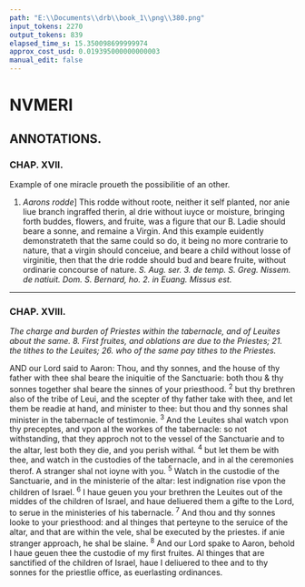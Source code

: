```yaml
---
path: "E:\\Documents\\drb\\book_1\\png\\380.png"
input_tokens: 2270
output_tokens: 839
elapsed_time_s: 15.350098699999974
approx_cost_usd: 0.019395000000000003
manual_edit: false
---
```

# NVMERI

## ANNOTATIONS.

### CHAP. XVII.

<aside>Example of one miracle proueth the possibilitie of an other.</aside>

1. *Aarons rodde*] This rodde without roote, neither it self planted, nor anie liue branch ingraffed therin, al drie without iuyce or moisture, bringing forth buddes, flowers, and fruite, was a figure that our B. Ladie should beare a sonne, and remaine a Virgin. And this example euidently demonstrateth that the same could so do, it being no more contrarie to nature, that a virgin should conceiue, and beare a child without losse of virginitie, then that the drie rodde should bud and beare fruite, without ordinarie concourse of nature. *S. Aug. ser. 3. de temp. S. Greg. Nissem. de natiuit. Dom. S. Bernard, ho. 2. in Euang. Missus est.*

<hr>

### CHAP. XVIII.

*The charge and burden of Priestes within the tabernacle, and of Leuites about the same. 8. First fruites, and oblations are due to the Priestes; 21. the tithes to the Leuites; 26. who of the same pay tithes to the Priestes.*

AND our Lord said to Aaron: Thou, and thy sonnes, and the house of thy father with thee shal beare the iniquitie of the Sanctuarie: both thou & thy sonnes together shal beare the sinnes of your priesthood. <sup>2</sup> but thy brethren also of the tribe of Leui, and the scepter of thy father take with thee, and let them be readie at hand, and minister to thee: but thou and thy sonnes shal minister in the tabernacle of testimonie. <sup>3</sup> And the Leuites shal watch vpon thy pre­ceptes, and vpon al the workes of the tabernacle: so not withstanding, that they approch not to the vessel of the Sanctuarie and to the altar, lest both they die, and you perish withal. <sup>4</sup> but let them be with thee, and watch in the cu­stodies of the tabernacle, and in al the ceremonies therof. A stranger shal not ioyne with you. <sup>5</sup> Watch in the custodie of the Sanctuarie, and in the ministerie of the altar: lest indignation rise vpon the children of Israel. <sup>6</sup> I haue geuen you your brethren the Leuites out of the middes of the chil­dren of Israel, and haue deliuered them a gifte to the Lord, to serue in the ministeries of his tabernacle. <sup>7</sup> And thou and thy sonnes looke to your priesthood: and al thinges that per­teyne to the seruice of the altar, and that are within the vele, shal be executed by the priestes. if anie stranger approach, he shal be slaine. <sup>8</sup> And our Lord spake to Aaron, behold I haue geuen thee the custodie of my first fruites. Al thinges that are sanctified of the children of Israel, haue I deliuered to thee and to thy sonnes for the priestlie office, as euerlasting ordinances.

[^1]: Ga23 was slaine for tou­ching the ark 2. Reg. 6.